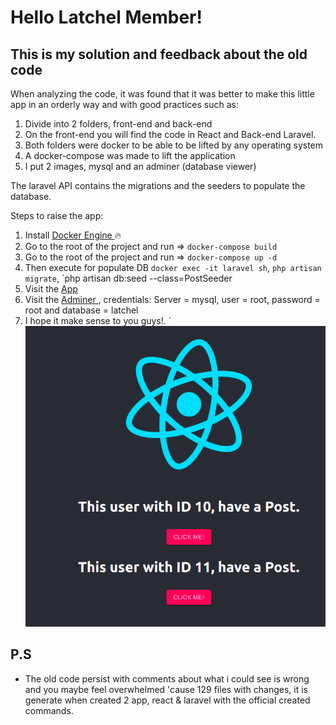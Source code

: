 # Hello Latchel Member!

## This is my solution and feedback about the old code

When analyzing the code, it was found that it was better to make this little app in an orderly way and with good practices such as:

1. Divide into 2 folders, front-end and back-end
2. On the front-end you will find the code in React and Back-end Laravel.
3. Both folders were docker to be able to be lifted by any operating system
4. A docker-compose was made to lift the application
5. I put 2 images, mysql and an adminer (database viewer)

The laravel API contains the migrations and the seeders to populate the database.

Steps to raise the app:

1. Install [ Docker Engine ](https://docs.docker.com/engine/install/) :fire:
2. Go to the root of the project and run => `docker-compose build`
3. Go to the root of the project and run => `docker-compose up -d`
4. Then execute for populate DB `docker exec -it laravel sh`, `php artisan migrate`, `php artisan db:seed --class=PostSeeder
5. Visit the [ App ](http://127.0.0.1:3000/)
6. Visit the [ Adminer ](http://127.0.0.1:8080/), credentials: Server = mysql, user = root, password = root and database = latchel
7. I hope it make sense to you guys!.
   `
   ![](code-review.png)

## P.S

-   The old code persist with comments about what i could see is wrong and you maybe feel overwhelmed 'cause 129 files with changes, it is generate when created 2 app, react & laravel with the official created commands.
